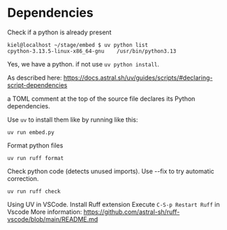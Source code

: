 # Dependencies

Check if a python is already present
```
kiel@localhost ~/stage/embed $ uv python list
cpython-3.13.5-linux-x86_64-gnu    /usr/bin/python3.13
```

Yes, we have a python. if not use `uv python install`.

As described here:
https://docs.astral.sh/uv/guides/scripts/#declaring-script-dependencies

a TOML comment at the top of the source file declares its Python dependencies.

Use `uv` to install them like by running like this:
```
uv run embed.py
```

Format python files
```
uv run ruff format
```

Check python code (detects unused imports). Use --fix to try automatic correction.
```
uv run ruff check
```

Using UV in VSCode. Install Ruff extension
Execute `C-S-p Restart Ruff` in Vscode
More information: https://github.com/astral-sh/ruff-vscode/blob/main/README.md